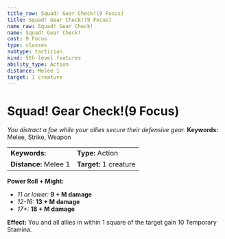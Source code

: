 ```yaml
---
title_raw: Squad! Gear Check!(9 Focus)
title: Squad! Gear Check!(9 Focus)
name_raw: Squad! Gear Check!
name: Squad! Gear Check!
cost: 9 Focus
type: classes
subtype: tactician
kind: 5th-level features
ability_type: Action
distance: Melee 1
target: 1 creature
---
```


# Squad! Gear Check!(9 Focus)

*You distract a foe while your allies secure their defensive gear.* **Keywords:** Melee, Strike, Weapon

|                       |                        |
| :-------------------- | :--------------------- |
| **Keywords:**         | **Type:** Action       |
| **Distance:** Melee 1 | **Target:** 1 creature |

**Power Roll + Might:**

- *11 or lower:* **9 + M damage**
- *12-16:* **13 + M damage**
- *17+:* **18 + M damage**

**Effect:** You and all allies in within 1 square of the target gain 10 Temporary Stamina.
